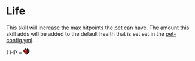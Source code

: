 # Life

This skill will increase the max hitpoints the pet can have. The amount this skill adds will be added to the default health that is set set in the [pet-config.yml](../setup/configurations/petconfig.md).

1 HP = ![Half Heart](../.gitbook/assets/half_heart.png)

